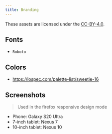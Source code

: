 ```yaml
---
title: Branding
---
```


These assets are licensed under the [CC-BY-4.0](https://github.com/LinwoodDev/Quokka/blob/develop/BRANDING_LICENSE).

## Fonts

* `Roboto`

## Colors

- https://lospec.com/palette-list/sweetie-16

## Screenshots

> Used in the firefox responsive design mode

* Phone: Galaxy S20 Ultra
* 7-inch tablet: Nexus 7
* 10-inch tablet: Nexus 10
